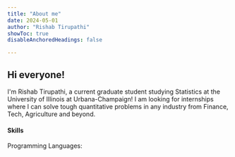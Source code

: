 ```yaml
---
title: "About me"
date: 2024-05-01
author: "Rishab Tirupathi"
showToc: true
disableAnchoredHeadings: false

---
```

## Hi everyone!

I'm Rishab Tirupathi, a current graduate student studying Statistics at the University of Illinois at Urbana-Champaign! I am looking for internships where I can solve tough quantitative problems in any industry from Finance, Tech, Agriculture and beyond. 

#### Skills
Programming Languages: 

